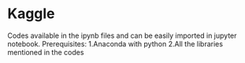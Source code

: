 # Kaggle

Codes available in the ipynb files and can be easily imported in jupyter notebook.
Prerequisites:
  1.Anaconda with python
  2.All the libraries mentioned in the codes
